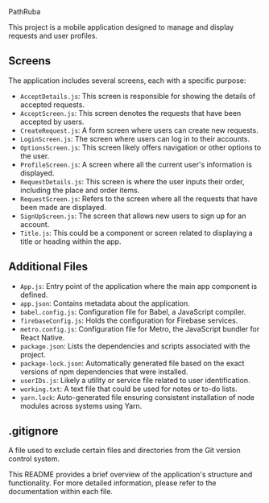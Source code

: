 PathRuba

This project is a mobile application designed to manage and display requests and user profiles.

## Screens

The application includes several screens, each with a specific purpose:

- `AcceptDetails.js`: This screen is responsible for showing the details of accepted requests.
- `AcceptScreen.js`: This screen denotes the requests that have been accepted by users.
- `CreateRequest.js`: A form screen where users can create new requests.
- `LoginScreen.js`: The screen where users can log in to their accounts.
- `OptionsScreen.js`: This screen likely offers navigation or other options to the user.
- `ProfileScreen.js`: A screen where all the current user's information is displayed.
- `RequestDetails.js`: This screen is where the user inputs their order, including the place and order items.
- `RequestScreen.js`: Refers to the screen where all the requests that have been made are displayed.
- `SignUpScreen.js`: The screen that allows new users to sign up for an account.
- `Title.js`: This could be a component or screen related to displaying a title or heading within the app.

## Additional Files

- `App.js`: Entry point of the application where the main app component is defined.
- `app.json`: Contains metadata about the application.
- `babel.config.js`: Configuration file for Babel, a JavaScript compiler.
- `firebaseConfig.js`: Holds the configuration for Firebase services.
- `metro.config.js`: Configuration file for Metro, the JavaScript bundler for React Native.
- `package.json`: Lists the dependencies and scripts associated with the project.
- `package-lock.json`: Automatically generated file based on the exact versions of npm dependencies that were installed.
- `userIDs.js`: Likely a utility or service file related to user identification.
- `working.txt`: A text file that could be used for notes or to-do lists.
- `yarn.lock`: Auto-generated file ensuring consistent installation of node modules across systems using Yarn.

## .gitignore

A file used to exclude certain files and directories from the Git version control system.

This README provides a brief overview of the application's structure and functionality. For more detailed information, please refer to the documentation within each file.
